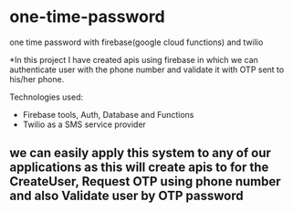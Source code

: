 # one-time-password
  one time password with firebase(google cloud functions) and twilio
  
  *In this project I have created apis using firebase in which we can authenticate user with the phone number and validate it with OTP sent to his/her phone.
  
  Technologies used: 
   - Firebase tools, Auth, Database and Functions
   - Twilio as a SMS service provider
  
  
  ## we can easily apply this system to any of our applications as this will create apis to for the CreateUser, Request OTP using phone number and also Validate user by OTP password
  
